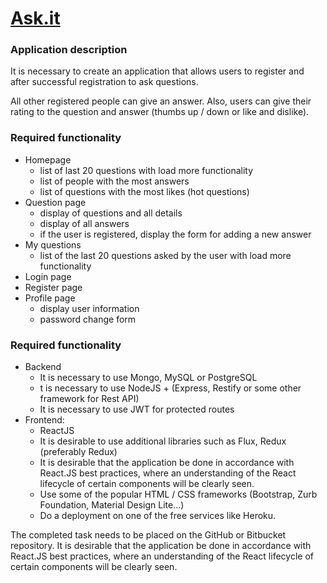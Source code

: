 # [Ask.it](https://shielded-lowlands-64643.herokuapp.com/)

### Application description
It is necessary to create an application that allows users to register and after successful registration to ask questions.

All other registered people can give an answer. Also, users can give their rating to the question and answer (thumbs up / down or like and dislike).

### Required functionality

- Homepage
  - list of last 20 questions with load more functionality
  - list of people with the most answers
  - list of questions with the most likes (hot questions)
- Question page
  - display of questions and all details
  - display of all answers
  - if the user is registered, display the form for adding a new answer
- My questions
  - list of the last 20 questions asked by the user with load more functionality
- Login page
- Register page
- Profile page
  - display user information
  - password change form


### Required functionality
- Backend
  - It is necessary to use Mongo, MySQL or PostgreSQL
  - t is necessary to use NodeJS + (Express, Restify or some other framework for Rest API)
  - It is necessary to use JWT for protected routes
- Frontend:
  - ReactJS
  - It is desirable to use additional libraries such as Flux, Redux (preferably Redux)
  - It is desirable that the application be done in accordance with React.JS best practices, where an understanding of the React lifecycle of certain components will be clearly seen.
  - Use some of the popular HTML / CSS frameworks (Bootstrap, Zurb Foundation, Material Design Lite…)
  - Do a deployment on one of the free services like Heroku.

The completed task needs to be placed on the GitHub or Bitbucket repository.
It is desirable that the application be done in accordance with React.JS best practices, where an understanding of the React lifecycle of certain components will be clearly seen.